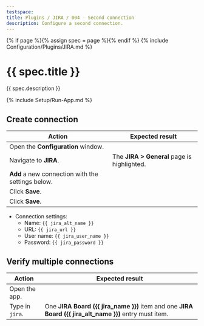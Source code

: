 ```yaml
---
testspace:
title: Plugins / JIRA / 004 - Second connection
description: Configure a second connection.
---
```


{% if page %}{% assign spec = page %}{% endif %}
{% include Configuration/Plugins/JIRA.md %}

# {{ spec.title }}

{{ spec.description }}

{% include Setup/Run-App.md %}

## Create connection

| Action                                            | Expected result                             |
| ------------------------------------------------- | ------------------------------------------- |
| Open the **Configuration** window.                |                                             |
| Navigate to **JIRA**.                             | The **JIRA > General** page is highlighted. |
| **Add** a new connection with the settings below. |                                             |
| Click **Save**.                                   |                                             |
| Click **Save**.                                   |                                             |

- Connection settings:
  - Name: `{{ jira_alt_name }}`
  - URL: `{{ jira_url }}`
  - User name: `{{ jira_user_name }}`
  - Password: `{{ jira_password }}`

## Verify multiple connections

| Action          | Expected result                                                                                         |
| --------------- | ------------------------------------------------------------------------------------------------------- |
| Open the app.   |                                                                                                         |
| Type in `jira`. | One **JIRA Board ({{ jira_name }})** item and one **JIRA Board ({{ jira_alt_name }})** entry must item. |
